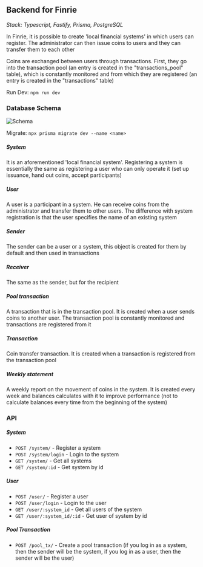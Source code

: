 ## Backend for Finrie

*Stack: Typescript, Fastify, Prisma, PostgreSQL*

In Finrie, it is possible to create 'local financial systems' in which users can register. The administrator can then issue coins to users and they can transfer them to each other

Coins are exchanged between users through transactions. First, they go into the transaction pool (an entry is created in the "transactions_pool" table), which is constantly monitored and from which they are registered (an entry is created in the "transactions" table)

Run Dev: `npm run dev`

### Database Schema
![Schema](https://s1.hostingkartinok.com/uploads/images/2023/05/5601d880da9175d663059eef6f74e42e.png)

Migrate: `npx prisma migrate dev --name <name>`

##### System
It is an aforementioned 'local financial system'. Registering a system is essentially the same as registering a user who can only operate it (set up issuance, hand out coins, accept participants)

##### User
A user is a participant in a system. He can receive coins from the administrator and transfer them to other users. The difference with system registration is that the user specifies the name of an existing system

##### Sender
The sender can be a user or a system, this object is created for them by default and then used in transactions

##### Receiver
The same as the sender, but for the recipient

##### Pool transaction
A transaction that is in the transaction pool. It is created when a user sends coins to another user. The transaction pool is constantly monitored and transactions are registered from it

##### Transaction
Coin transfer transaction. It is created when a transaction is registered from the transaction pool

##### Weekly statement
A weekly report on the movement of coins in the system. It is created every week and balances calculates with it to improve performance (not to calculate balances every time from the beginning of the system)

### API

##### System
- `POST /system/` - Register a system
- `POST /system/login` - Login to the system
- `GET /system/` - Get all systems
- `GET /system/:id` - Get system by id

##### User
- `POST /user/` - Register a user
- `POST /user/login` - Login to the user
- `GET /user/:system_id` - Get all users of the system
- `GET /user/:system_id/:id` - Get user of system by id

##### Pool Transaction
- `POST /pool_tx/` - Create a pool transaction (if you log in as a system, then the sender will be the system, if you log in as a user, then the sender will be the user)
